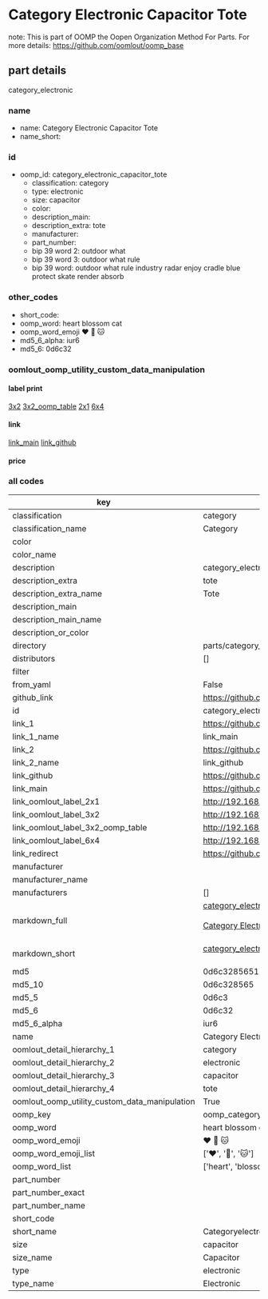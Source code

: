 # Category Electronic Capacitor Tote  

note: This is part of OOMP the Oopen Organization Method For Parts. For more details: https://github.com/oomlout/oomp_base

##  part details
  



category_electronic



### name
* name: Category Electronic Capacitor Tote
* name_short: 
### id
* oomp_id: category_electronic_capacitor_tote
  * classification: category
  * type: electronic
  * size: capacitor
  * color: 
  * description_main: 
  * description_extra: tote
  * manufacturer: 
  * part_number: 
  * bip 39 word 2: outdoor what
  * bip 39 word 3: outdoor what rule
  * bip 39 word: outdoor what rule industry radar enjoy cradle blue protect skate render absorb

### other_codes
* short_code: 
* oomp_word: heart blossom cat
* oomp_word_emoji :heart: :blossom: :cat:
* md5_6_alpha: iur6
* md5_6: 0d6c32






### oomlout_oomp_utility_custom_data_manipulation
#### label print
[3x2](http://192.168.1.245:1112/?label=oomp%20iur6)
[3x2_oomp_table](http://192.168.1.108:1112/?label=oomp%20iur6)
[2x1](http://192.168.1.242:1112/?label=oomp%20iur6)
[6x4](http://192.168.1.55:1112/?label=oomp%20iur6)    

#### link

[link_main](https://github.com/oomlout/oomlout_oomp_version_1_messy/tree/main/parts/category_electronic_capacitor_tote) [link_github](https://github.com/oomlout/oomlout_oomp_version_1_messy/tree/main/parts/category_electronic_capacitor_tote)                             

#### price







### all codes 
| key | value |  
| --- | --- |  
| classification | category |  
| classification_name | Category |  
| color |  |  
| color_name |  |  
| description | category_electronic |  
| description_extra | tote |  
| description_extra_name | Tote |  
| description_main |  |  
| description_main_name |  |  
| description_or_color |   |  
| directory | parts/category_electronic_capacitor_tote |  
| distributors | [] |  
| filter |  |  
| from_yaml | False |  
| github_link | https://github.com/oomlout/oomlout_oomp_part_src/tree/main/parts/category_electronic_capacitor_tote |  
| id | category_electronic_capacitor_tote |  
| link_1 | https://github.com/oomlout/oomlout_oomp_version_1_messy/tree/main/parts/category_electronic_capacitor_tote |  
| link_1_name | link_main |  
| link_2 | https://github.com/oomlout/oomlout_oomp_version_1_messy/tree/main/parts/category_electronic_capacitor_tote |  
| link_2_name | link_github |  
| link_github | https://github.com/oomlout/oomlout_oomp_version_1_messy/tree/main/parts/category_electronic_capacitor_tote |  
| link_main | https://github.com/oomlout/oomlout_oomp_version_1_messy/tree/main/parts/category_electronic_capacitor_tote |  
| link_oomlout_label_2x1 | http://192.168.1.242:1112/?label=oomp%20iur6 |  
| link_oomlout_label_3x2 | http://192.168.1.245:1112/?label=oomp%20iur6 |  
| link_oomlout_label_3x2_oomp_table | http://192.168.1.108:1112/?label=oomp%20iur6 |  
| link_oomlout_label_6x4 | http://192.168.1.55:1112/?label=oomp%20iur6 |  
| link_redirect | https://github.com/oomlout/oomlout_oomp_version_1_messy/tree/main/parts/category_electronic_capacitor_tote |  
| manufacturer |  |  
| manufacturer_name |  |  
| manufacturers | [] |  
| markdown_full | [category_electronic_capacitor_tote](none)<br>[](none)<br>[Category Electronic Capacitor Tote](none)<br><br> |  
| markdown_short | [category_electronic_capacitor_tote](none)<br><br> |  
| md5 | 0d6c32856518463d2ad857337a7e74e9 |  
| md5_10 | 0d6c328565 |  
| md5_5 | 0d6c3 |  
| md5_6 | 0d6c32 |  
| md5_6_alpha | iur6 |  
| name | Category Electronic Capacitor Tote |  
| oomlout_detail_hierarchy_1 | category |  
| oomlout_detail_hierarchy_2 | electronic |  
| oomlout_detail_hierarchy_3 | capacitor |  
| oomlout_detail_hierarchy_4 | tote |  
| oomlout_oomp_utility_custom_data_manipulation | True |  
| oomp_key | oomp_category_electronic_capacitor_tote |  
| oomp_word | heart blossom cat |  
| oomp_word_emoji | :heart: :blossom: :cat: |  
| oomp_word_emoji_list | [':heart:', ':blossom:', ':cat:'] |  
| oomp_word_list | ['heart', 'blossom', 'cat'] |  
| part_number |  |  
| part_number_exact |  |  
| part_number_name |  |  
| short_code |  |  
| short_name | Categoryelectronic |  
| size | capacitor |  
| size_name | Capacitor |  
| type | electronic |  
| type_name | Electronic |  
